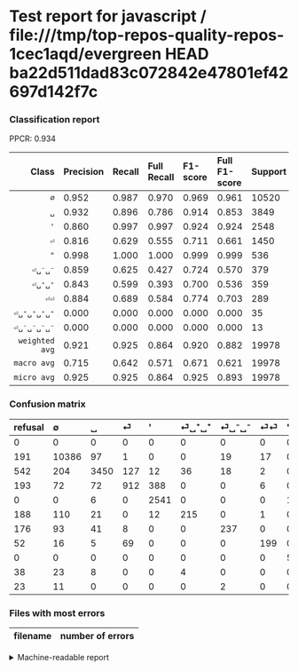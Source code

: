 # Test report for javascript / file:///tmp/top-repos-quality-repos-1cec1aqd/evergreen HEAD ba22d511dad83c072842e47801ef42697d142f7c

### Classification report

PPCR: 0.934

| Class | Precision | Recall | Full Recall | F1-score | Full F1-score | Support | Full Support | PPCR |
|------:|:----------|:-------|:------------|:---------|:---------|:--------|:-------------|:-----|
| `∅` | 0.952| 0.987| 0.970| 0.969| 0.961| 10520| 10711| 0.982 |
| `␣` | 0.932| 0.896| 0.786| 0.914| 0.853| 3849| 4391| 0.877 |
| `'` | 0.860| 0.997| 0.997| 0.924| 0.924| 2548| 2548| 1.000 |
| `⏎` | 0.816| 0.629| 0.555| 0.711| 0.661| 1450| 1643| 0.883 |
| `"` | 0.998| 1.000| 1.000| 0.999| 0.999| 536| 536| 1.000 |
| `⏎␣⁻␣⁻` | 0.859| 0.625| 0.427| 0.724| 0.570| 379| 555| 0.683 |
| `⏎␣⁺␣⁺` | 0.843| 0.599| 0.393| 0.700| 0.536| 359| 547| 0.656 |
| `⏎⏎` | 0.884| 0.689| 0.584| 0.774| 0.703| 289| 341| 0.848 |
| `⏎␣⁺␣⁺␣⁺␣⁺` | 0.000| 0.000| 0.000| 0.000| 0.000| 35| 73| 0.479 |
| `⏎␣⁻␣⁻␣⁻␣⁻` | 0.000| 0.000| 0.000| 0.000| 0.000| 13| 36| 0.361 |
| `weighted avg` | 0.921| 0.925| 0.864| 0.920| 0.882| 19978| 21381| 0.934 |
| `macro avg` | 0.715| 0.642| 0.571| 0.671| 0.621| 19978| 21381| 0.934 |
| `micro avg` | 0.925| 0.925| 0.864| 0.925| 0.893| 19978| 21381| 0.934 |

### Confusion matrix

|refusal|  ∅| ␣| ⏎| '| ⏎␣⁺␣⁺| ⏎␣⁻␣⁻| ⏎⏎| "| ⏎␣⁺␣⁺␣⁺␣⁺| ⏎␣⁻␣⁻␣⁻␣⁻| 
|:---|:---|:---|:---|:---|:---|:---|:---|:---|:---|:---|
|0 |0 |0 |0 |0 |0 |0 |0 |0 |0 |0 |
|191 |10386 |97 |1 |0 |0 |19 |17 |0 |0 |0 |
|542 |204 |3450 |127 |12 |36 |18 |2 |0 |0 |0 |
|193 |72 |72 |912 |388 |0 |0 |6 |0 |0 |0 |
|0 |0 |6 |0 |2541 |0 |0 |0 |1 |0 |0 |
|188 |110 |21 |0 |12 |215 |0 |1 |0 |0 |0 |
|176 |93 |41 |8 |0 |0 |237 |0 |0 |0 |0 |
|52 |16 |5 |69 |0 |0 |0 |199 |0 |0 |0 |
|0 |0 |0 |0 |0 |0 |0 |0 |536 |0 |0 |
|38 |23 |8 |0 |0 |4 |0 |0 |0 |0 |0 |
|23 |11 |0 |0 |0 |0 |2 |0 |0 |0 |0 |

### Files with most errors

| filename | number of errors|
|:----:|:-----|

<details>
    <summary>Machine-readable report</summary>
```json
{
  "cl_report": {"\"": {"f1-score": 0.9990680335507922, "precision": 0.9981378026070763, "recall": 1.0, "support": 536}, "\u0027": {"f1-score": 0.9238320305399018, "precision": 0.8604808669150017, "recall": 0.9972527472527473, "support": 2548}, "macro avg": {"f1-score": 0.6714863683127119, "precision": 0.7145335733625714, "recall": 0.6422614256796747, "support": 19978}, "micro avg": {"f1-score": 0.9248172990289318, "precision": 0.9248172990289318, "recall": 0.9248172990289318, "support": 19978}, "weighted avg": {"f1-score": 0.9201071184225934, "precision": 0.9207230533963616, "recall": 0.9248172990289318, "support": 19978}, "\u2205": {"f1-score": 0.969069279216235, "precision": 0.9515345854328905, "recall": 0.9872623574144487, "support": 10520}, "\u23ce": {"f1-score": 0.7105570705103235, "precision": 0.8164726947179947, "recall": 0.6289655172413793, "support": 1450}, "\u23ce\u23ce": {"f1-score": 0.77431906614786, "precision": 0.8844444444444445, "recall": 0.6885813148788927, "support": 289}, "\u23ce\u2423\u207a\u2423\u207a": {"f1-score": 0.7003257328990228, "precision": 0.8431372549019608, "recall": 0.5988857938718662, "support": 359}, "\u23ce\u2423\u207a\u2423\u207a\u2423\u207a\u2423\u207a": {"f1-score": 0.0, "precision": 0.0, "recall": 0.0, "support": 35}, "\u23ce\u2423\u207b\u2423\u207b": {"f1-score": 0.7236641221374046, "precision": 0.8586956521739131, "recall": 0.6253298153034301, "support": 379}, "\u23ce\u2423\u207b\u2423\u207b\u2423\u207b\u2423\u207b": {"f1-score": 0.0, "precision": 0.0, "recall": 0.0, "support": 13}, "\u2423": {"f1-score": 0.9140283481255795, "precision": 0.9324324324324325, "recall": 0.8963367108339828, "support": 3849}},
  "cl_report_full": {"\"": {"f1-score": 0.9990680335507922, "precision": 0.9981378026070763, "recall": 1.0, "support": 536}, "\u0027": {"f1-score": 0.9238320305399018, "precision": 0.8604808669150017, "recall": 0.9972527472527473, "support": 2548}, "macro avg": {"f1-score": 0.6206816457605756, "precision": 0.7145335733625714, "recall": 0.5711348050376683, "support": 21381}, "micro avg": {"f1-score": 0.8934451993520154, "precision": 0.9248172990289318, "recall": 0.8641317057200318, "support": 21381}, "weighted avg": {"f1-score": 0.8819764019915467, "precision": 0.9164462478295887, "recall": 0.8641317057200318, "support": 21381}, "\u2205": {"f1-score": 0.9605104966244336, "precision": 0.9515345854328905, "recall": 0.9696573615908879, "support": 10711}, "\u23ce": {"f1-score": 0.6608695652173913, "precision": 0.8164726947179947, "recall": 0.5550821667681071, "support": 1643}, "\u23ce\u23ce": {"f1-score": 0.7031802120141343, "precision": 0.8844444444444445, "recall": 0.5835777126099707, "support": 341}, "\u23ce\u2423\u207a\u2423\u207a": {"f1-score": 0.5361596009975063, "precision": 0.8431372549019608, "recall": 0.3930530164533821, "support": 547}, "\u23ce\u2423\u207a\u2423\u207a\u2423\u207a\u2423\u207a": {"f1-score": 0.0, "precision": 0.0, "recall": 0.0, "support": 73}, "\u23ce\u2423\u207b\u2423\u207b": {"f1-score": 0.5703971119133574, "precision": 0.8586956521739131, "recall": 0.42702702702702705, "support": 555}, "\u23ce\u2423\u207b\u2423\u207b\u2423\u207b\u2423\u207b": {"f1-score": 0.0, "precision": 0.0, "recall": 0.0, "support": 36}, "\u2423": {"f1-score": 0.8527994067482388, "precision": 0.9324324324324325, "recall": 0.7856980186745616, "support": 4391}},
  "ppcr": 0.93438099246995
}
```
</details>
